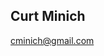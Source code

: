 ## Curt Minich
cminich@gmail.com
<!--

I'm a soon-to-be-retired high school **Computer Science teacher** with over 30 years of experience, now transitioning into higher education and AI consulting roles.

* 🎓 Penn State University instructor
* 🌐 Open to **remote adjunct or online teaching** opportunities
* 🧰 Currently expanding my portfolio in **AI, data science, and ML applications**
* ✨ Passionate about helping businesses understand and apply AI responsibly

---

## 🌐 What You'll Find Here

### 📚 Teaching Projects

Hands-on, classroom-tested programming demos and assignments used in AP CS A and college-level courses. Examples include:

* Java Swing GUI projects with SQL integration
* cmu-graphics visual Python programs
* GitHub Classroom-ready templates

### 🧰 AI and Data Science Projects

Python notebooks and lightweight apps showing real-world uses of:

* Predictive analytics
* NLP with LLMs
* Business-focused dashboards and automations

### 🚀 Continuous Learning & Open Source

Projects and notes from my journey into:

* AI/ML upskilling (certifications, course repos, etc.)
* Small open-source contributions
* Security and ethical AI exploration

---

## 💼 Looking to Collaborate?

I'm open to:

* **Remote adjunct teaching** in CS, AI, or data science
* **Business collaborations** around applied AI
* **Mentorship or co-development** on open source education or AI tools

Let's connect on [LinkedIn](https://www.linkedin.com/in/your-link/) or [email me](mailto:your.email@example.com)

---

## 🔗 Featured Repos

* `knn-python-demo` – A visual intro to nearest neighbor classification with cmu-graphics
* `teaching-portfolio-minich` – In-progress portfolio of syllabi, assignments, and rubrics
* `llm-business-tools` – Early experiments with ChatGPT, summarization, and business process automation

-->
